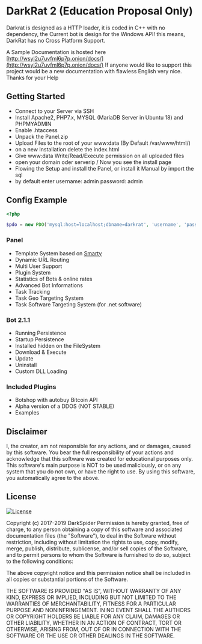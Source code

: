 # DarkRat 2 (Education Proposal Only)

Darkrat is designed as a HTTP loader, it is coded in C++ with no dependency, the Current bot is design for the Windows API!
this means, DarkRat has no Cross Platform Support.

A Sample Documentation is hosted here [http://wsyl2u7uvfml6p7p.onion/docs/](http://wsyl2u7uvfml6p7p.onion/docs/)
If anyone would like to support this project would be a new documentation with flawless English very nice. Thanks for your Help 


## Getting Started
  - Connect to your Server via SSH
  - Install Apache2, PHP7.x, MYSQL (MariaDB Server in Ubuntu 18) and PHPMYADMIN
  - Enable .htaccess
  - Unpack the Panel.zip
  - Upload Files to the root of your www:data (By Default /var/www/html/)
  - on a new Installation delete the index.html
  - Give www:data Write/Read/Execute permission on all uploaded files
  - open your domain oder serverip / Now you see the install page
  - Flowing the Setup and install the Panel, or install it Manual by import the sql
  - by default enter username: admin password: admin 

## Config Example

```php
<?php

$pdo = new PDO('mysql:host=localhost;dbname=darkrat', 'username', 'password');
```

### Panel
  - Template System based on [Smarty](https://www.smarty.net/)
  - Dynamic URL Routing 
  - Multi User Support
  - Plugin System
  - Statistics of Bots & online rates
  - Advanced Bot Informations
  - Task Tracking 
  - Task Geo Targeting System 
  - Task Software Targeting System (for .net software)

### Bot 2.1.1
  - Running Persistence
  - Startup Persistence
  - Installed hidden on the FileSystem 
  - Download & Execute
  - Update
  - Uninstall
  - Custom DLL Loading

### Included Plugins
  - Botshop with autobuy Bitcoin API
  - Alpha version of a DDOS (NOT STABLE)
  - Examples


## Disclaimer
I, the creator, am not responsible for any actions, and or damages, caused by this software.
You bear the full responsibility of your actions and acknowledge that this software was created for educational purposes only.
This software's main purpose is NOT to be used maliciously, or on any system that you do not own, or have the right to use.
By using this software, you automatically agree to the above.

## License
[![License](http://img.shields.io/:license-mit-blue.svg?style=flat-square)](/LICENSE)

Copyright (c) 2017-2019 DarkSpider
Permission is hereby granted, free of charge, to any person obtaining a copy of this software and associated documentation files (the "Software"), to deal in the Software without restriction, including without limitation the rights to use, copy, modify, merge, publish, distribute, sublicense, and/or sell copies of the Software, and to permit persons to whom the Software is furnished to do so, subject to the following conditions:

The above copyright notice and this permission notice shall be included in all copies or substantial portions of the Software.

THE SOFTWARE IS PROVIDED "AS IS", WITHOUT WARRANTY OF ANY KIND, EXPRESS OR IMPLIED, INCLUDING BUT NOT LIMITED TO THE WARRANTIES OF MERCHANTABILITY, FITNESS FOR A PARTICULAR PURPOSE AND NONINFRINGEMENT. IN NO EVENT SHALL THE AUTHORS OR COPYRIGHT HOLDERS BE LIABLE FOR ANY CLAIM, DAMAGES OR OTHER LIABILITY, WHETHER IN AN ACTION OF CONTRACT, TORT OR OTHERWISE, ARISING FROM, OUT OF OR IN CONNECTION WITH THE SOFTWARE OR THE USE OR OTHER DEALINGS IN THE SOFTWARE.
